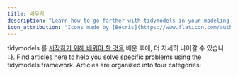 ```yaml
---
title: 배우기
description: "Learn how to go farther with tidymodels in your modeling and machine learning projects."
icon_attribution: "Icons made by [Becris](https://www.flaticon.com/authors/becris) from www.flaticon.com"
---
```


tidymodels 를 [시작하기 위해 배워야 할 것을](/start/) 배운 후에, 더 자세히 나아갈 수 있습니다. Find articles here to help you solve specific problems using the tidymodels framework. Articles are organized into four categories:
